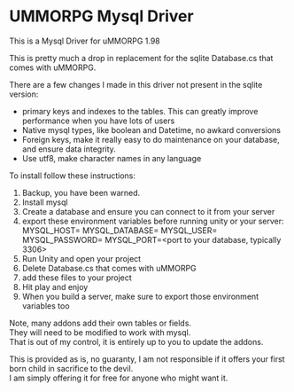 # UMMORPG Mysql Driver

This is a Mysql Driver for uMMORPG 1.98

This is pretty much a drop in replacement for the sqlite Database.cs that comes with uMMORPG.  

There are a few changes I made in this driver not present in the sqlite version:

* primary keys and indexes to the tables.  This can greatly improve performance when you have lots of users
* Native mysql types,  like boolean and Datetime,   no awkard conversions
* Foreign keys,  make it really easy to do maintenance on your database, and ensure data integrity.
* Use utf8, make character names in any language


To install follow these instructions:

1) Backup,  you have been warned.
2) Install mysql
3) Create a database and ensure you can connect to it from your server
4) export these environment variables before running unity or your server:
	 MYSQL_HOST=<your database server>
	 MYSQL_DATABASE=<your database name>
	 MYSQL_USER=<user name to connect to your database>
	 MYSQL_PASSWORD=<password to connect to your database>
	 MYSQL_PORT=<port to your database,  typically 3306>
5) Run Unity and open your project
6) Delete Database.cs that comes with uMMORPG
7) add these files to your project
8) Hit play and enjoy
9) When you build a server,  make sure to export those environment variables too


Note, many addons add their own tables or fields.  
They will need to be modified to work with mysql.  
That is out of my control,  it is entirely up to you to update the addons.


This is provided as is,  no guaranty,  I am not responsible if it offers your first born child in sacrifice to the devil.  
I am simply offering it for free for anyone who might want it.